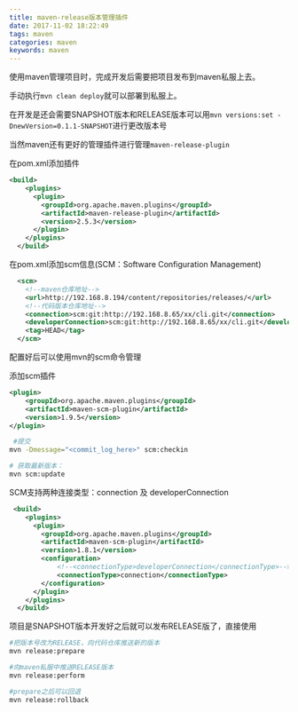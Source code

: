```yaml
---
title: maven-release版本管理插件
date: 2017-11-02 18:22:49
tags: maven
categories: maven
keywords: maven
---
```

使用maven管理项目时，完成开发后需要把项目发布到maven私服上去。

手动执行`mvn clean deploy`就可以部署到私服上。

在开发是还会需要SNAPSHOT版本和RELEASE版本可以用`mvn versions:set -DnewVersion=0.1.1-SNAPSHOT`进行更改版本号

当然maven还有更好的管理插件进行管理`maven-release-plugin`

<!--more-->

在pom.xml添加插件
```xml
<build>
    <plugins>
      <plugin>
        <groupId>org.apache.maven.plugins</groupId>
        <artifactId>maven-release-plugin</artifactId>
        <version>2.5.3</version>
      </plugin>
    </plugins>
  </build>
```
在pom.xml添加scm信息(SCM：Software Configuration Management)
```xml
  <scm>
    <!--maven仓库地址-->
    <url>http://192.168.8.194/content/repositories/releases/</url>
    <!--代码版本仓库地址-->
    <connection>scm:git:http://192.168.8.65/xx/cli.git</connection>
    <developerConnection>scm:git:http://192.168.8.65/xx/cli.git</developerConnection>
    <tag>HEAD</tag>
  </scm>
```
配置好后可以使用mvn的scm命令管理

添加scm插件
```xml
<plugin>
    <groupId>org.apache.maven.plugins</groupId>
    <artifactId>maven-scm-plugin</artifactId>
    <version>1.9.5</version>
</plugin>

```
```bash
 #提交
mvn -Dmessage="<commit_log_here>" scm:checkin

# 获取最新版本：
mvn scm:update
```

SCM支持两种连接类型：connection 及 developerConnection

```xml
 <build>
    <plugins>
      <plugin>
        <groupId>org.apache.maven.plugins</groupId>
        <artifactId>maven-scm-plugin</artifactId>
        <version>1.8.1</version>
        <configuration>
            <!--<connectionType>developerConnection</connectionType>-->
            <connectionType>connection</connectionType>
        </configuration>
      </plugin>
    </plugins>
  </build>
```
项目是SNAPSHOT版本开发好之后就可以发布RELEASE版了，直接使用

```bash
#把版本号改为RELEASE，向代码仓库推送新的版本
mvn release:prepare

#向maven私服中推送RELEASE版本
mvn release:perform

#prepare之后可以回退
mvn release:rollback
```



